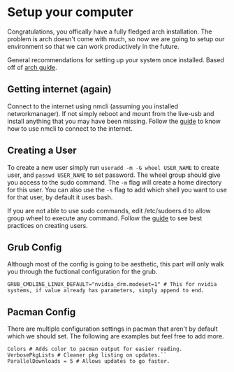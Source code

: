 # Setup your computer

Congratulations, you offically have a fully fledged arch installation. The problem is arch doesn't come with much, so now we are going to setup our environment so that we can work productively in the future.

General recommendations for setting up your system once installed. Based off of [arch guide](https://wiki.archlinux.org/title/General_recommendations).

## Getting internet (again)

Connect to the internet using nmcli (assuming you installed networkmanager). If not simply reboot and mount from the live-usb and install anything that you may have been missing. Follow the [guide](https://wiki.archlinux.org/title/NetworkManager#Usage) to know how to use nmcli to connect to the internet.

## Creating a User
To create a new user simply run `useradd -m -G wheel USER_NAME` to create user, and `passwd USER_NAME` to set password. The wheel group should give you access to the sudo command. The `-m` flag will create a home directory for this user. You can also use the `-s` flag to add which shell you want to use for that user, by default it uses bash.

If you are not able to use sudo commands, edit /etc/sudoers.d to allow group wheel to execute any command. Follow the [guide](https://wiki.archlinux.org/title/Users_and_groups#User_management) to see best practices on creating users.

## Grub Config
Although most of the config is going to be aesthetic, this part will only walk you through the fuctional configuration for the grub.

```
GRUB_CMDLINE_LINUX_DEFAULT="nvidia_drm.modeset=1" # This for nvidia systems, if value already has parameters, simply append to end.
```

## Pacman Config
There are multiple configuration settings in pacman that aren't by default which we should set. The following are examples but feel free to add more.

```
Colors # Adds color to pacman output for easier reading.
VerbosePkgLists # Cleaner pkg listing on updates.``
ParallelDownloads = 5 # Allows updates to go faster.
```
